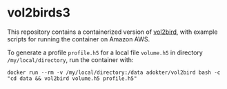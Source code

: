 # vol2birds3
This repository contains a containerized version of [vol2bird](https://github.com/adokter/vol2bird), with example scripts for running the container on Amazon AWS.

To generate a profile `profile.h5` for a local file `volume.h5` in directory `/my/local/directory`, run the container with:
```
docker run --rm -v /my/local/directory:/data adokter/vol2bird bash -c "cd data && vol2bird volume.h5 profile.h5"
```
